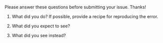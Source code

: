 Please answer these questions before submitting your issue. Thanks!

1. What did you do?
If possible, provide a recipe for reproducing the error.


2. What did you expect to see?



3. What did you see instead?


